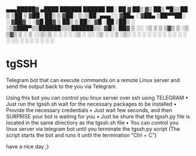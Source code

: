 ▄▄▄█████▓  ▄████   ██████   ██████  ██░ ██ 
▓  ██▒ ▓▒ ██▒ ▀█▒▒██    ▒ ▒██    ▒ ▓██░ ██▒
▒ ▓██░ ▒░▒██░▄▄▄░░ ▓██▄   ░ ▓██▄   ▒██▀▀██░
░ ▓██▓ ░ ░▓█  ██▓  ▒   ██▒  ▒   ██▒░▓█ ░██ 
  ▒██▒ ░ ░▒▓███▀▒▒██████▒▒▒██████▒▒░▓█▒░██▓
  ▒ ░░    ░▒   ▒ ▒ ▒▓▒ ▒ ░▒ ▒▓▒ ▒ ░ ▒ ░░▒░▒
    ░      ░   ░ ░ ░▒  ░ ░░ ░▒  ░ ░ ▒ ░▒░ ░
  ░      ░ ░   ░ ░  ░  ░  ░  ░  ░   ░  ░░ ░
               ░       ░        ░   ░  ░  ░
                                           	
                                            
                                            
                                            


# tgSSH
Telegram bot that can execute commands on a remote Linux server and send the output back to the you via Telegram.

Using this bot you can control you linux server over ssh using TELEGRAM
  • Just run the tgssh.sh wait for the necessary packages to be installed
  • Provide the necessary credentials
  • Just wait few seconds, and then SURPRISE your bot is waiting for you
  • Just be shure that the tgssh.py file is located in the same directiory as the tgssh.sh file
  • You can control you linux server via telegram bot until you terminate the tgssh.py script (The script starts the bot and runs it until the termination "Ctrl + C")

have a nice day ;)
